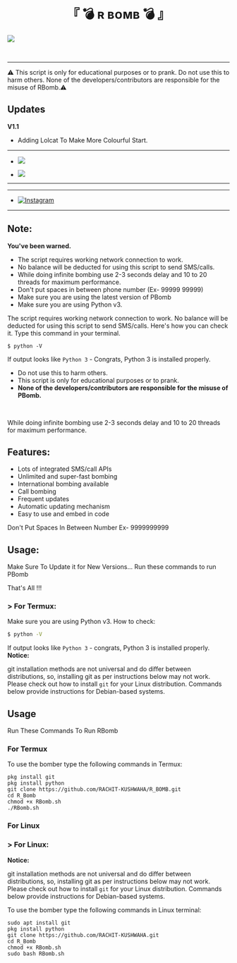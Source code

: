 <h1 align="center">
<b> 『 💣 ʀ ʙᴏᴍʙ 💣 』 </b>
</h1>

<img src="https://readme-typing-svg.herokuapp.com?color=F77247&width=420&lines=Ꭿ+ησσв+∂єνєℓσρєя+ғяσм+вιнαя%E2%9C%8C%EF%B8%8F">
</p> 
<br>

---------

⚠️ This script is only for educational purposes or to prank.
Do not use this to harm others.
None of the developers/contributors are responsible for the misuse of RBomb.⚠️
## Updates
**V1.1**
- Adding Lolcat To Make More Colourful Start.


-----------

- <a href="https://github.com/RACHIT-KUSHWAHA/R_BOMB/network/members"><img src="https://img.shields.io/github/forks/RACHIT-KUSHWAHA/R_BOMB?label=Forks&logoColor=Black&style=social"></a><p align="left">

- <a href="https://github.com/RACHIT-KUSHWAHA/R_BOMB/stargazers"><img src="https://img.shields.io/github/stars/RACHIT-KUSHWAHA/R_BOMB?logoColor=Blue&style=social"></a><p align="left"><a href="https://github.com/RACHIT-KUSHWAHA/R_BOMB"></a><p align="left"><a href="https://github.com/RACHIT-KUSHWAHA/R_BOMBdominator454/?"></a>

-----------

---------

- [![Instagram](https://img.shields.io/badge/Instagram-Pink)](https://instagram.com/rachit_kumar_kushwaha/)

-----------

## Note:

**You've been warned.**
- The script requires working network connection to work.
- No balance will be deducted for using this script to send SMS/calls.
- While doing infinite bombing use 2-3 seconds delay and 10 to 20 threads for maximum performance.
- Don't put spaces in between phone number (Ex- 99999 99999)
- Make sure you are using the latest version of PBomb
- Make sure you are using Python v3.

The script requires working network connection to work.
No balance will be deducted for using this script to send SMS/calls.
Here's how you can check it. Type this command in your terminal.
```
$ python -V
```
If output looks like `Python 3` - Congrats, Python 3 is installed properly.

- Do not use this to harm others.
- This script is only for educational purposes or to prank.
- **None of the developers/contributors are responsible for the misuse of PBomb.**
<br>

While doing infinite bombing use 2-3 seconds delay and 10 to 20 threads for maximum performance.
## Features:

- Lots of integrated SMS/call APIs
- Unlimited and super-fast bombing
- International bombing available
- Call bombing
- Frequent updates
- Automatic updating mechanism
- Easy to use and embed in code

Don't Put Spaces In Between Number Ex- 9999999999
## Usage:

Make Sure To Update it for New Versions...
Run these commands to run PBomb

That's All !!!
### > For Termux:

Make sure you are using Python v3. How to check:
```sh
$ python -V
```
If output looks like `Python 3` - congrats, Python 3 is installed properly.
**Notice:** 

git installation methods are not universal and do differ between distributions,
so, installing git as per instructions below may not work.
Please check out how to install `git` for your Linux distribution.
Commands below provide instructions for Debian-based systems.

## Usage
Run These Commands To Run RBomb
### For Termux
To use the bomber type the following commands in Termux:
```
pkg install git
pkg install python 
git clone https://github.com/RACHIT-KUSHWAHA/R_BOMB.git 
cd R_Bomb
chmod +x RBomb.sh
./RBomb.sh
```

### For Linux
### > For Linux:

**Notice:** 

git installation methods are not universal and do differ between distributions,
so, installing git as per instructions below may not work.
Please check out how to install `git` for your Linux distribution.
Commands below provide instructions for Debian-based systems.

To use the bomber type the following commands in Linux terminal:
```
sudo apt install git
pkg install python 
git clone https://github.com/RACHIT-KUSHWAHA.git 
cd R_Bomb
chmod +x RBomb.sh
sudo bash RBomb.sh
```
